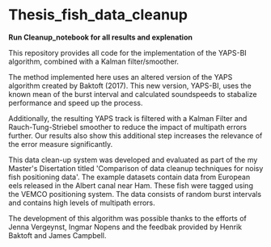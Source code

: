 # Thesis_fish_data_cleanup

**Run Cleanup_notebook for all results and explenation**

This repository provides all code for the implementation of the YAPS-BI algorithm, combined with a Kalman filter/smoother.

The method implemented here uses an altered version of the YAPS algorithm created by Baktoft (2017). 
This new version, YAPS-BI, uses the known mean of the burst interval and calculated soundspeeds to stabalize performance and speed up the process. 

Additionally, the resulting YAPS track is filtered with a Kalman Filter and Rauch-Tung-Striebel smoother to reduce the impact of multipath errors further. 
Our results also show this additional step increases the relevance of the error measure significantly.

This data clean-up system was developed and evaluated as part of the my Master's Disertation titled 'Comparison of data cleanup techniques for noisy fish positioning data'.
The example datasets contain data from European eels released in the Albert canal near Ham. These fish were tagged using the VEMCO positioning system. 
The data consists of random burst intervals and contains high levels of multipath errors. 

The development of this algorithm was possible thanks to the efforts of Jenna Vergeynst, Ingmar Nopens and the feedbak provided by Henrik Baktoft and James Campbell.